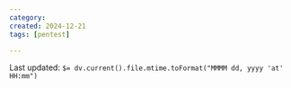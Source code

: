 ```yaml
---
category: 
created: 2024-12-21
tags: [pentest]

---
```

Last updated: `$= dv.current().file.mtime.toFormat("MMMM dd, yyyy 'at' HH:mm")`
